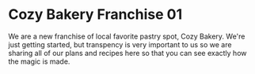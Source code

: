 # Cozy Bakery Franchise 01

We are a new franchise of local favorite pastry spot, Cozy Bakery. We're just getting started, but transpency is
very important to us so we are sharing all of our plans and recipes here so that you can see exactly how the
magic is made.

